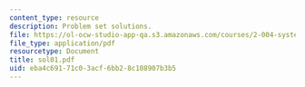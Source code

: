 ```yaml
---
content_type: resource
description: Problem set solutions.
file: https://ol-ocw-studio-app-qa.s3.amazonaws.com/courses/2-004-systems-modeling-and-control-ii-fall-2007/eba4c69171c03acf6bb28c108907b3b5_sol01.pdf
file_type: application/pdf
resourcetype: Document
title: sol01.pdf
uid: eba4c691-71c0-3acf-6bb2-8c108907b3b5
---
```

